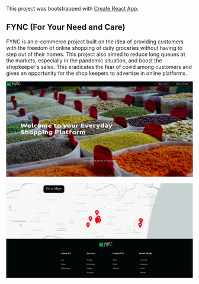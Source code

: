 This project was bootstrapped with [Create React App](https://github.com/facebook/create-react-app).

## FYNC (For Your Need and Care)

FYNC is an e-commerce project built on the idea of providing customers with the freedom of online shopping of daily groceries without having to step out of their homes. This project also aimed to reduce long queues at the markets, especially in the pandemic situation, and boost the shopkeeper's sales. This eradicates the fear of covid among customers and gives an opportunity for the shop keepers to advertise in online platforms.

![alt text](https://github.com/Deepakindresh/FYNC/blob/images/FYNC.png?raw=true)

![alt text](https://github.com/Deepakindresh/FYNC/blob/images/FYNC2.png?raw=true)

